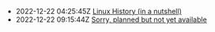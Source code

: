 * 2022-12-22 04:25:45Z [Linux History (in a nutshell)](../1)
* 2022-12-22 09:15:44Z [Sorry, planned but not yet available](../0)

